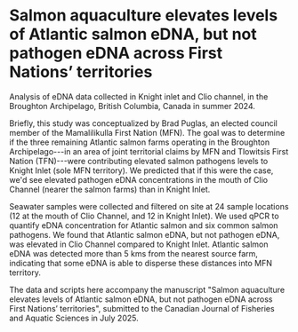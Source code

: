 # Salmon aquaculture elevates levels of Atlantic salmon eDNA, but not pathogen eDNA across First Nations’ territories
Analysis of eDNA data collected in Knight inlet and Clio channel, in the Broughton Archipelago, British Columbia, Canada in summer 2024.

Briefly, this study was conceptualized by Brad Puglas, an elected council member of the Mamalilikulla First Nation (MFN). The goal was to determine if the three remaining Atlantic salmon farms operating in the Broughton Archipelago---in an area of joint territorial claims by MFN and Tlowitsis First Nation (TFN)---were contributing elevated salmon pathogens levels to Knight Inlet (sole MFN territory). We predicted that if this were the case, we'd see elevated pathogen eDNA concentrations in the mouth of Clio Channel (nearer the salmon farms) than in Knight Inlet.

Seawater samples were collected and filtered on site at 24 sample locations (12 at the mouth of Clio Channel, and 12 in Knight Inlet). We used qPCR to quantify eDNA concentration for Atlantic salmon and six common salmon pathogens. We found that Atlantic salmon eDNA, but not pathogen eDNA, was elevated in Clio Channel compared to Knight Inlet. Atlantic salmon eDNA was detected more than 5 kms from the nearest source farm, indicating that some eDNA is able to disperse these distances into MFN territory.

The data and scripts here accompany the manuscript "Salmon aquaculture elevates levels of Atlantic salmon eDNA, but not pathogen eDNA across First Nations’ territories", submitted to the Canadian Journal of Fisheries and Aquatic Sciences in July 2025.
